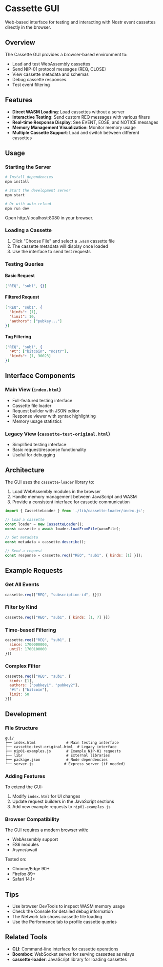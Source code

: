 # Cassette GUI

Web-based interface for testing and interacting with Nostr event cassettes directly in the browser.

## Overview

The Cassette GUI provides a browser-based environment to:
- Load and test WebAssembly cassettes
- Send NIP-01 protocol messages (REQ, CLOSE)
- View cassette metadata and schemas
- Debug cassette responses
- Test event filtering

## Features

- **Direct WASM Loading**: Load cassettes without a server
- **Interactive Testing**: Send custom REQ messages with various filters
- **Real-time Response Display**: See EVENT, EOSE, and NOTICE messages
- **Memory Management Visualization**: Monitor memory usage
- **Multiple Cassette Support**: Load and switch between different cassettes

## Usage

### Starting the Server

```bash
# Install dependencies
npm install

# Start the development server
npm start

# Or with auto-reload
npm run dev
```

Open http://localhost:8080 in your browser.

### Loading a Cassette

1. Click "Choose File" and select a `.wasm` cassette file
2. The cassette metadata will display once loaded
3. Use the interface to send test requests

### Testing Queries

#### Basic Request
```json
["REQ", "sub1", {}]
```

#### Filtered Request
```json
["REQ", "sub1", {
  "kinds": [1],
  "limit": 10,
  "authors": ["pubkey..."]
}]
```

#### Tag Filtering
```json
["REQ", "sub1", {
  "#t": ["bitcoin", "nostr"],
  "kinds": [1, 30023]
}]
```

## Interface Components

### Main View (`index.html`)
- Full-featured testing interface
- Cassette file loader
- Request builder with JSON editor
- Response viewer with syntax highlighting
- Memory usage statistics

### Legacy View (`cassette-test-original.html`)
- Simplified testing interface
- Basic request/response functionality
- Useful for debugging

## Architecture

The GUI uses the `cassette-loader` library to:
1. Load WebAssembly modules in the browser
2. Handle memory management between JavaScript and WASM
3. Provide a consistent interface for cassette communication

```javascript
import { CassetteLoader } from './lib/cassette-loader/index.js';

// Load a cassette
const loader = new CassetteLoader();
const cassette = await loader.loadFromFile(wasmFile);

// Get metadata
const metadata = cassette.describe();

// Send a request
const response = cassette.req(["REQ", "sub1", { kinds: [1] }]);
```

## Example Requests

### Get All Events
```javascript
cassette.req(["REQ", "subscription-id", {}])
```

### Filter by Kind
```javascript
cassette.req(["REQ", "sub1", { kinds: [1, 7] }])
```

### Time-based Filtering
```javascript
cassette.req(["REQ", "sub1", {
  since: 1700000000,
  until: 1700100000
}])
```

### Complex Filter
```javascript
cassette.req(["REQ", "sub1", {
  kinds: [1],
  authors: ["pubkey1", "pubkey2"],
  "#t": ["bitcoin"],
  limit: 50
}])
```

## Development

### File Structure
```
gui/
├── index.html              # Main testing interface
├── cassette-test-original.html  # Legacy interface
├── nip01-examples.js       # Example NIP-01 requests
├── lib/                    # External libraries
├── package.json            # Node dependencies
└── server.js              # Express server (if needed)
```

### Adding Features

To extend the GUI:

1. Modify `index.html` for UI changes
2. Update request builders in the JavaScript sections
3. Add new example requests to `nip01-examples.js`

### Browser Compatibility

The GUI requires a modern browser with:
- WebAssembly support
- ES6 modules
- Async/await

Tested on:
- Chrome/Edge 90+
- Firefox 89+
- Safari 14.1+

## Tips

- Use browser DevTools to inspect WASM memory usage
- Check the Console for detailed debug information
- The Network tab shows cassette file loading
- Use the Performance tab to profile cassette queries

## Related Tools

- **CLI**: Command-line interface for cassette operations
- **Boombox**: WebSocket server for serving cassettes as relays
- **cassette-loader**: JavaScript library for loading cassettes